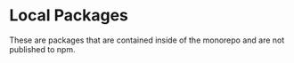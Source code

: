 # Local Packages

These are packages that are contained inside of the monorepo and are not published to npm.
